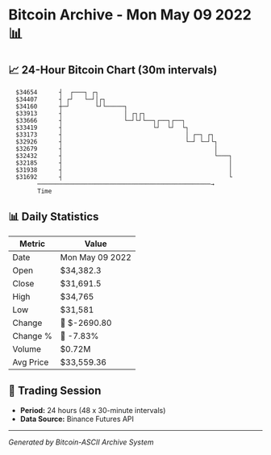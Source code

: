# Bitcoin Archive - Mon May 09 2022 📊

## 📈 24-Hour Bitcoin Chart (30m intervals)

```
  $34654      ┤  ┌───┐ ┌┐                                      
  $34407      ┤ ┌┘   └─┘│┌┐                                    
  $34160      ┼─┘       └┘└─────┐                              
  $33913      ┤                 │ ┌┐┌┐                         
  $33666      ┤                 └─┘└┘└──┐┌──┐┌──┐              
  $33419      ┤                         └┘  └┘  └┐             
  $33173      ┤                                  │ ┌─┐ ┌┐      
  $32926      ┤                                  └─┘ └─┘└┐     
  $32679      ┤                                          │     
  $32432      ┤                                          └───┐ 
  $32185      ┤                                              │ 
  $31938      ┤                                              │ 
  $31692      ┤                                              └ 
        ────────────────────────────────────────────────→
        Time
```

## 📊 Daily Statistics

| Metric | Value |
|--------|-------|
| Date | Mon May 09 2022 |
| Open | $34,382.3 |
| Close | $31,691.5 |
| High | $34,765 |
| Low | $31,581 |
| Change | 🔴 $-2690.80 |
| Change % | 🔴 -7.83% |
| Volume | $0.72M |
| Avg Price | $33,559.36 |

## 📅 Trading Session

- **Period:** 24 hours (48 x 30-minute intervals)
- **Data Source:** Binance Futures API

---
*Generated by Bitcoin-ASCII Archive System*
